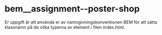 # bem__assignment--poster-shop
Er uppgift är att använda er av namngivningskonventionen BEM för att sätta klassnamn på de olika typerna av element i filen index.html. 